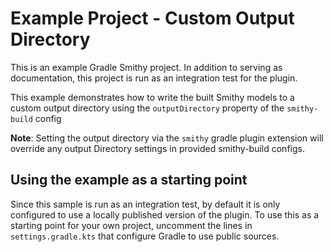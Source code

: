 # Example Project - Custom Output Directory

This is an example Gradle Smithy project. In addition to serving as documentation,
this project is run as an integration test for the plugin.

This example demonstrates how to write the built Smithy models to a custom output
directory using the `outputDirectory` property of the `smithy-build` config

**Note**: Setting the output directory via the `smithy` gradle plugin extension will 
override any output Directory settings in provided smithy-build configs.

## Using the example as a starting point

Since this sample is run as an integration test, by default it is only configured
to use a locally published version of the plugin. To use this as a starting point
for your own project, uncomment the lines in `settings.gradle.kts` that configure
Gradle to use public sources.
